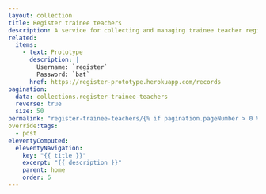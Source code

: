 ```yaml
---
layout: collection
title: Register trainee teachers
description: A service for collecting and managing trainee teacher registration data
related:
  items:
    - text: Prototype
      description: |
        Username: `register`
        Password: `bat`
      href: https://register-prototype.herokuapp.com/records
pagination:
  data: collections.register-trainee-teachers
  reverse: true
  size: 50
permalink: "register-trainee-teachers/{% if pagination.pageNumber > 0 %}page/{{ pagination.pageNumber + 1 }}{% endif %}/"
override:tags:
  - post
eleventyComputed:
  eleventyNavigation:
    key: "{{ title }}"
    excerpt: "{{ description }}"
    parent: home
    order: 6
---
```

